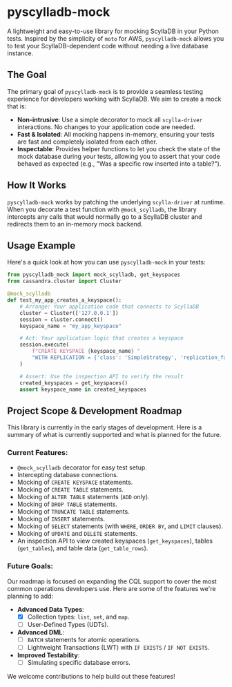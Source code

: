 # pyscylladb-mock

A lightweight and easy-to-use library for mocking ScyllaDB in your Python tests. Inspired by the simplicity of `moto` for AWS, `pyscylladb-mock` allows you to test your ScyllaDB-dependent code without needing a live database instance.

## The Goal

The primary goal of `pyscylladb-mock` is to provide a seamless testing experience for developers working with ScyllaDB. We aim to create a mock that is:

-   **Non-intrusive**: Use a simple decorator to mock all `scylla-driver` interactions. No changes to your application code are needed.
-   **Fast & Isolated**: All mocking happens in-memory, ensuring your tests are fast and completely isolated from each other.
-   **Inspectable**: Provides helper functions to let you check the state of the mock database during your tests, allowing you to assert that your code behaved as expected (e.g., "Was a specific row inserted into a table?").

## How It Works

`pyscylladb-mock` works by patching the underlying `scylla-driver` at runtime. When you decorate a test function with `@mock_scylladb`, the library intercepts any calls that would normally go to a ScyllaDB cluster and redirects them to an in-memory mock backend.

## Usage Example

Here's a quick look at how you can use `pyscylladb-mock` in your tests:

```python
from pyscylladb_mock import mock_scylladb, get_keyspaces
from cassandra.cluster import Cluster

@mock_scylladb
def test_my_app_creates_a_keyspace():
    # Arrange: Your application code that connects to ScyllaDB
    cluster = Cluster(['127.0.0.1'])
    session = cluster.connect()
    keyspace_name = "my_app_keyspace"

    # Act: Your application logic that creates a keyspace
    session.execute(
        f"CREATE KEYSPACE {keyspace_name} "
        "WITH REPLICATION = {'class': 'SimpleStrategy', 'replication_factor': 1}"
    )

    # Assert: Use the inspection API to verify the result
    created_keyspaces = get_keyspaces()
    assert keyspace_name in created_keyspaces
```

## Project Scope & Development Roadmap

This library is currently in the early stages of development. Here is a summary of what is currently supported and what is planned for the future.

### Current Features:

*   `@mock_scylladb` decorator for easy test setup.
*   Intercepting database connections.
*   Mocking of `CREATE KEYSPACE` statements.
*   Mocking of `CREATE TABLE` statements.
*   Mocking of `ALTER TABLE` statements (`ADD` only).
*   Mocking of `DROP TABLE` statements.
*   Mocking of `TRUNCATE TABLE` statements.
*   Mocking of `INSERT` statements.
*   Mocking of `SELECT` statements (with `WHERE`, `ORDER BY`, and `LIMIT` clauses).
*   Mocking of `UPDATE` and `DELETE` statements.
*   An inspection API to view created keyspaces (`get_keyspaces`), tables (`get_tables`), and table data (`get_table_rows`).

### Future Goals:

Our roadmap is focused on expanding the CQL support to cover the most common operations developers use. Here are some of the features we're planning to add:

*   **Advanced Data Types**:
    *   [x] Collection types: `list`, `set`, and `map`.
    *   [ ] User-Defined Types (UDTs).
*   **Advanced DML**:
    *   [ ] `BATCH` statements for atomic operations.
    *   [ ] Lightweight Transactions (LWT) with `IF EXISTS` / `IF NOT EXISTS`.
*   **Improved Testability**:
    *   [ ] Simulating specific database errors.

We welcome contributions to help build out these features!
